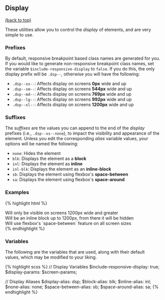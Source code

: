 
## Display

[(back to top)](#top)

These utilities allow you to control the _display_ of elements, and are very simple to use.

### Prefixes
By default, responsive breakpoint based class names are generated for you. If you would like to generate non-responsive breakpoint class names, set the variable `$include-responsive-display` to `false`. If you do this, the only display prefix will be `.dsp--`, otherwise you will have the following:

- `.dsp--xs--`: Affects display on screens **0px** wide and up
- `.dsp--sm--`: Affects display on screens **544px** wide and up
- `.dsp--md--`: Affects display on screens **769px** wide and up
- `.dsp--lg--`: Affects display on screens **992px** wide and up
- `.dsp--xl--`: Affects display on screens **1200px** wide and up

### Suffixes
The _suffixes_ are the values you can append to the end of the _display_ prefixes (i.e., `.dsp--xs--none`), to impact the visibility and appearance of the element. Unless you edit the corresponding _alias_ variable values, your options will be named the following:

- `none`: Hides the element
- `blk`: Displays the element as a **block**
- `inl`: Displays the element as **inline**
- `inl-blk`: Displays the element as an **inline-block**
- `sb`: Displays the element using flexbox's **space-between**
- `sa`: Displays the element using flexbox's **space-around**

### Examples

{% highlight html %}
  <div class="dsp--xs--none dsp--xl--blk">
    Will only be visible on screens 1200px wide and greater
  </div>
  <div class="dsp--xs--inl-blk dsp--xl--none">
    Will be an inline block up to 1200px, from there it will be hidden
  </div>
  <div class="dsp--xs--sb">
    Will use flexbox's `space-between` feature on all screen sizes
  </div>
{% endhighlight %}

### Variables
The following are the variables that are used, along with their default values, which may be modified to your liking.

{% highlight scss %}
  // Display Variables
  $include-responsive-display: true;
  $display-params: $screen-params;

  // Display Aliases
  $display-alias: dsp;
  $block-alias: blk;
  $inline-alias: inl;
  $none-alias: none;
  $space-between-alias: sb;
  $space-around-alias: sa;
{% endhighlight %}
